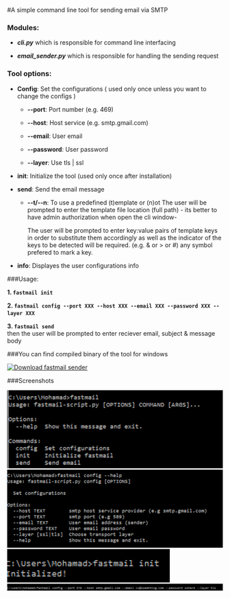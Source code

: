 #A simple command line tool for sending email via SMTP

### Modules:

  *  **_cli.py_**  which is responsible for command line interfacing
  
  *  **_email_sender.py_** which is responsible for handling the sending request
 
 
### Tool options:
  * **Config**: Set the configurations ( used only once unless you want to change the configs )
    * **--port**: Port number (e.g. 469)

    * **--host**: Host service (e.g. smtp.gmail.com)

    * **--email**: User email

    * **--password**: User password

    * **--layer**: Use tls | ssl 
  
  * **init**: Initialize the tool (used only once after installation)
  
  * **send**: Send the email message
    * **--t/--n**: To use a predefined (t)emplate or (n)ot
        The user will be prompted to enter the template file location (full path) - its better to have admin authorization
        when open the cli window-
        
        The user will be prompted to enter key:value pairs of template keys in order to substitute them accordingly
        as well as the indicator of the keys to  be detected will be required. (e.g. & or > or #) any symbol prefered to 
        mark a key.
  * **info**: Displayes the user configurations info
  
 
 
###Usage:
  
  **1. ```fastmail init```**
  
  **2. ```fastmail config --port XXX --host XXX --email XXX --password XXX --layer XXX```**
  
  **3. ```fastmail send```**    
  then the user will be prompted to enter reciever email, subject & message body
  
  

###You can find compiled binary of the tool for windows

  <a href="https://sourceforge.net/projects/fastmail-sender/files/latest/download" rel="nofollow"><img alt="Download fastmail sender" src="https://a.fsdn.com/con/app/sf-download-button"></a>

###Screenshots

![image1](images/1.png)
![image2](images/2.png)
![image3](images/3.png)
![image4](images/4.png)
